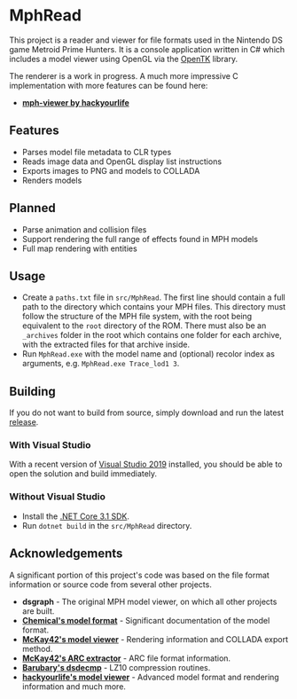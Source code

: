 # MphRead
This project is a reader and viewer for file formats used in the Nintendo DS game Metroid Prime Hunters. It is a console application written in C# which includes a model viewer using OpenGL via the [OpenTK](https://github.com/opentk/opentk) library.

The renderer is a work in progress. A much more impressive C implementation with more features can be found here:
- **[mph-viewer by hackyourlife](https://github.com/hackyourlife/mph-viewer)**

## Features
- Parses model file metadata to CLR types
- Reads image data and OpenGL display list instructions
- Exports images to PNG and models to COLLADA
- Renders models

## Planned
- Parse animation and collision files
- Support rendering the full range of effects found in MPH models
- Full map rendering with entities

## Usage

- Create a `paths.txt` file in `src/MphRead`. The first line should contain a full path to the directory which contains your MPH files. This directory must follow the structure of the MPH file system, with the root being equivalent to the `root` directory of the ROM. There must also be an `_archives` folder in the root which contains one folder for each archive, with the extracted files for that archive inside.
- Run `MphRead.exe` with the model name and (optional) recolor index as arguments, e.g. `MphRead.exe Trace_lod1 3`.

## Building

If you do not want to build from source, simply download and run the latest [release](https://github.com/NoneGiven/MphRead/releases).

### With Visual Studio

With a recent version of [Visual Studio 2019](https://visualstudio.microsoft.com/vs/) installed, you should be able to open the solution and build immediately.

### Without Visual Studio

- Install the [.NET Core 3.1 SDK](https://dotnet.microsoft.com/download/dotnet-core/3.1).
- Run `dotnet build` in the `src/MphRead` directory.

## Acknowledgements

A significant portion of this project's code was based on the file format information or source code from several other projects.

- **dsgraph** - The original MPH model viewer, on which all other projects are built.
- **[Chemical's model format](https://gitlab.com/ch-mcl/metroid-prime-hunters-file-document/-/blob/master/Model/BinModel.md)** - Significant documentation of the model format.
- **[McKay42's model viewer](https://github.com/McKay42/mph-model-viewer)** - Rendering information and COLLADA export method.
- **[McKay42's ARC extractor](https://github.com/McKay42/mph-arc-extractor)** - ARC file format information.
- **[Barubary's dsdecmp](https://github.com/Barubary/dsdecmp)** - LZ10 compression routines.
- **[hackyourlife's model viewer](https://github.com/hackyourlife/mph-viewer)** - Advanced model format and rendering information and much more.
